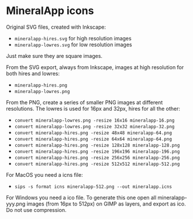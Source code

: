 
# MineralApp icons

Original SVG files, created with Inkscape:

 - `mineralapp-hires.svg` for high resolution images
 - `mineralapp-lowres.svg` for low resolution images

Just make sure they are square images.

From the SVG export, always from Inkscape, images at high resolution for both
hires and lowres:

 - `mineralapp-hires.png`
 - `mineralapp-lowres.png`

From the PNG, create a series of smaller PNG images at different resolutions.
The lowres is used for 16px and 32px, hires for all the other:

 - `convert mineralapp-lowres.png -resize 16x16 mineralapp-16.png`
 - `convert mineralapp-lowres.png -resize 32x32 mineralapp-32.png`
 - `convert mineralapp-hires.png -resize 48x48 mineralapp-64.png`
 - `convert mineralapp-hires.png -resize 64x64 mineralapp-64.png`
 - `convert mineralapp-hires.png -resize 128x128 mineralapp-128.png`
 - `convert mineralapp-hires.png -resize 196x196 mineralapp-196.png`
 - `convert mineralapp-hires.png -resize 256x256 mineralapp-256.png`
 - `convert mineralapp-hires.png -resize 512x512 mineralapp-512.png`

For MacOS you need a icns file:

 - `sips -s format icns mineralapp-512.png --out mineralapp.icns`

For Windows you need a ico file. To generate this one open all
mineralapp-yyy.png images (from 16px to 512px) on GIMP as layers, and export as
ico. Do not use compression.


